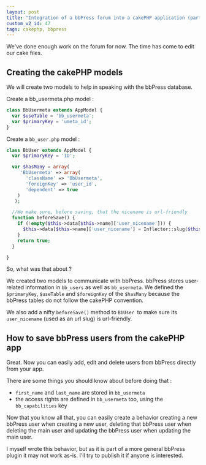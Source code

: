 ```yaml
---
layout: post
title: "Integration of a bbPress forum into a cakePHP application (part 2)"
custom_v2_id: 47
tags: cakephp, bbpress
---
```


We've done enough work on the forum for now. The time has come to edit our
cake files.

## Creating the cakePHP models

We will create two models to help in speaking with the bbPress database.

Create a bb_usermeta.php model :


```php
class BbUsermeta extends AppModel {
  var $useTable = 'bb_usermeta';
  var $primaryKey = 'umeta_id';
}
```

Create a `bb_user.php` model :


```php
class BbUser extends AppModel {
  var $primaryKey = 'ID';

  var $hasMany = array(
     'BbUsermeta' => array(
       'className' => 'BbUsermeta',
       'foreignKey' => 'user_id',
       'dependent' => true
    )
   );

  //We make sure, before saving, that the nicename is url-friendly
  function beforeSave() {
    if (!empty($this->data[$this->name]['user_nicename'])) {
      $this->data[$this->name]['user_nicename'] = Inflector::slug($this->data[$this->name]['user_nicename']);
    }
    return true;
  }

}
```

So, what was that about ?

We created two models to communicate with bbPress. bbPress stores user-related
information in `bb_users` as well as `bb_usermeta`. We defined the
`$primaryKey`, `$useTable` and `$foreignKey` of the `$hasMany` because the
bbPress tables do not follow the cakePHP convention.

We also add a nifty `beforeSave()` method to `BbUser `to make sure its
`user_nicename` (used as an url slug) is url-friendly.

## How to save bbPress users from the cakePHP app

Great. Now you can easily add, edit and delete users from bbPress directly
from your app.

There are some things you should know about before doing that :

  * `first_name` and `last_name` are stored in `bb_usermeta`
  * the access rights are defined in `bb_usermeta` too, using the `bb_capabilities` key

Now that you know all that, you can easily create a behavior creating a new
bbPress user when creating a new user, deleting that bbPress user when
deleting the main user and updating the bbPress user when updating the main
user.

I myself wrote this behavior, but as it is part of a more general bbPress
plugin it may not work as-is. I'll try to publish it if anyone is interested.
